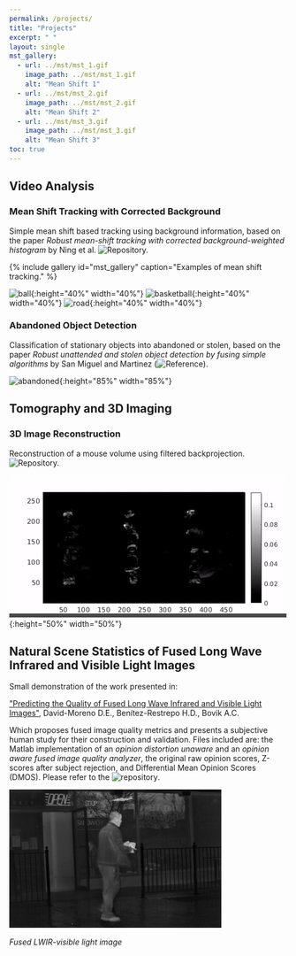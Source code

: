 ```yaml
---
permalink: /projects/
title: "Projects"
excerpt: " "
layout: single
mst_gallery:
  - url: ../mst/mst_1.gif
    image_path: ../mst/mst_1.gif
    alt: "Mean Shift 1"
  - url: ../mst/mst_2.gif
    image_path: ../mst/mst_2.gif
    alt: "Mean Shift 2"
  - url: ../mst/mst_3.gif
    image_path: ../mst/mst_3.gif
    alt: "Mean Shift 3"
toc: true
---
```


## Video Analysis

### Mean Shift Tracking with Corrected Background

Simple mean shift based tracking using background information, based on the paper _Robust mean-shift tracking with corrected
background-weighted histogram_ by Ning et al. ![Repository.](https://github.com/ujemd/MeanShiftTracking-CBWH)

{% include gallery id="mst_gallery" caption="Examples of mean shift tracking." %}

![ball](../mst/mst_1.gif){:height="40%" width="40%"} ![basketball](../mst/mst_2.gif){:height="40%" width="40%"} ![road](../mst/mst_4.gif){:height="40%" width="40%"}

### Abandoned Object Detection

Classification of stationary objects into abandoned or stolen, based on the paper _Robust unattended and stolen object detection by fusing simple algorithms_ by San Miguel and Martinez (![Reference](https://ieeexplore.ieee.org/document/4730375)). 

![abandoned](../mst/abandoned.gif){:height="85%" width="85%"}

## Tomography and 3D Imaging

### 3D Image Reconstruction

Reconstruction of a mouse volume using filtered backprojection. ![Repository.](https://github.com/ujemd/3DFilteredBackProjection)

![mouse](../tibs/mouse.gif){:height="50%" width="50%"}

## Natural Scene Statistics of Fused Long Wave Infrared and Visible Light Images

Small demonstration of the work presented in:

["Predicting the Quality of Fused Long Wave Infrared and Visible Light Images"](http://ieeexplore.ieee.org/document/7904687/), David-Moreno D.E., Benítez-Restrepo H.D., Bovik A.C.

Which proposes fused image quality metrics and presents a subjective human study for their construction and validation. Files included are: the Matlab implementation of an *opinion distortion unaware* and an *opinion aware fused image quality analyzer*, the original raw opinion scores, Z-scores after subject rejection, and Differential Mean Opinion Scores (DMOS). Please refer to the ![repository](https://github.com/ujemd/NSS-of-LWIR-and-Vissible-Images).

![morrisgra](../nss/MorrisGra.png)

*Fused LWIR-visible light image*

